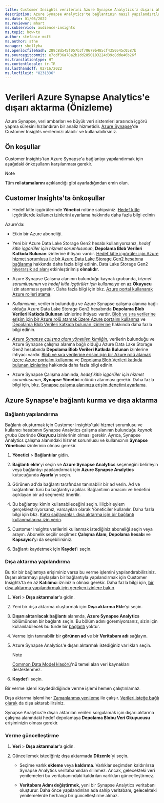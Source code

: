 ```yaml
---
title: Customer Insights verilerini Azure Synapse Analytics'a dışarı aktarma
description: Azure Synapse Analytics'te bağlantının nasıl yapılandırılacağını öğrenin.
ms.date: 01/05/2022
ms.reviewer: mhart
ms.subservice: audience-insights
ms.topic: how-to
author: stefanie-msft
ms.author: sthe
manager: shellyha
ms.openlocfilehash: 289c8d545f057b3f70679b485cf4350545c0587b
ms.sourcegitcommit: e7cdf36a78a2b1dd2850183224d39c8dde46b26f
ms.translationtype: HT
ms.contentlocale: tr-TR
ms.lasthandoff: 02/16/2022
ms.locfileid: "8231336"
---
```

# <a name="export-data-to-azure-synapse-analytics-preview"></a>Verileri Azure Synapse Analytics'e dışarı aktarma (Önizleme)

Azure Synapse, veri ambarları ve büyük veri sistemleri arasında içgörü yapma süresini hızlandıran bir analiz hizmetidir. [Azure Synapse](/azure/synapse-analytics/overview-what-is)'de Customer Insights verilerinizi alabilir ve kullanabilirsiniz.

## <a name="prerequisites"></a>Ön koşullar

Customer Insights'tan Azure Synapse'a bağlantıyı yapılandırmak için aşağıdaki önkoşulların karşılanması gerekir.

> [!NOTE]
> Tüm **rol atamalarını** açıklandığı gibi ayarladığından emin olun.  

## <a name="prerequisites-in-customer-insights"></a>Customer Insights'ta önkoşullar

* Hedef kitle içgörülerinde **Yönetici** rolüne sahipsiniz. [Hedef kitle içgörülerde kullanıcı izinlerini ayarlama](permissions.md#assign-roles-and-permissions) hakkında daha fazla bilgi edinin

Azure'da: 

- Etkin bir Azure aboneliği.

- Yeni bir Azure Data Lake Storage Gen2 hesabı kullanıyorsanız, *hedef kitle içgörüler için hizmet sorumlusunun*, **Depolama Blob Verileri Katkıda Bulunan** izinlerine ihtiyacı vardır. [Hedef kitle içgörüler için Azure hizmet sorumlusu ile bir Azure Data Lake Storage Gen2 hesabına bağlanma](connect-service-principal.md) hakkında daha fazla bilgi edinin. Data Lake Storage Gen2 [hiyerarşik ad alanı](/azure/storage/blobs/data-lake-storage-namespace) etkinleştirilmiş **olmalıdır**.

- Azure Synapse Çalışma alanının bulunduğu kaynak grubunda, *hizmet sorumlusunun* ve *hedef kitle içgörüler için kullanıcıya* en az **Okuyucu** izin atanması gerekir. Daha fazla bilgi için bkz. [Azure portal kullanarak Azure rolleri atama](/azure/role-based-access-control/role-assignments-portal).

- *Kullanıcının*, verilerin bulunduğu ve Azure Synapse çalışma alanına bağlı olduğu Azure Data Lake Storage Gen2 hesabında **Depolama Blob Verileri Katkıda Bulunan** izinlerine ihtiyacı vardır. [Blob ve sıra verilerine erişim için bir Azure rolü atamak üzere Azure portalını kullanma](/azure/storage/common/storage-auth-aad-rbac-portal) ve [Depolama Blob Verileri katkıda bulunan izinlerine](/azure/role-based-access-control/built-in-roles#storage-blob-data-contributor) hakkında daha fazla bilgi edinin.

- *[Azure Synapse çalışma alanı yönetilen kimliğin](/azure/synapse-analytics/security/synapse-workspace-managed-identity)*, verilerin bulunduğu ve Azure Synapse çalışma alanına bağlı olduğu Azure Data Lake Storage Gen2 hesabında **Depolama Blob Verileri Katkıda Bulunan** izinlerine ihtiyacı vardır. [Blob ve sıra verilerine erişim için bir Azure rolü atamak üzere Azure portalını kullanma](/azure/storage/common/storage-auth-aad-rbac-portal) ve [Depolama Blob Verileri katkıda bulunan izinlerine](/azure/role-based-access-control/built-in-roles#storage-blob-data-contributor) hakkında daha fazla bilgi edinin.

- Azure Synapse Çalışma alanında, *hedef kitle içgörüler için hizmet sorumlusunun*, **Synapse Yönetici** rolünün atanması gerekir. Daha fazla bilgi için, bkz. [Synapse çalışma alanınıza erişim denetimi ayarlama](/azure/synapse-analytics/security/how-to-set-up-access-control).

## <a name="set-up-the-connection-and-export-to-azure-synapse"></a>Azure Synapse'e bağlantı kurma ve dışa aktarma

### <a name="configure-a-connection"></a>Bağlantı yapılandırma

Bağlantı oluşturmak için Customer Insights'taki hizmet sorumlusu ve kullanıcı hesabının Synapse Analytics çalışma alanının bulunduğu *kaynak grubu* üzerinde **Okuyucu** izinlerinin olması gerekir. Ayrıca, Synapse Analytics çalışma alanındaki hizmet sorumlusu ve kullanıcının **Synapse Yöneticisi** izinlerinin olması gerekir. 

1. **Yönetici** > **Bağlantılar** gidin.

1. **Bağlantı ekle**'yi seçin ve **Azure Synapse Analytics** seçeneğini belirleyin veya bağlantıyı yapılandırmak için **Azure Synapse Analytics** kutucuğunda **Ayarla**'yı seçin.

1. Görünen ad'da bağlantı tarafından tanınabilir bir ad verin. Ad ve bağlantının türü bu bağlantıyı açıklar. Bağlantının amacını ve hedefini açıklayan bir ad seçmeniz önerilir.

1. Bu bağlantıyı kimin kullanabileceğini seçin. Hiçbir eylem gerçekleştiriyorsanız, varsayılan olarak Yöneticiler kullanılır. Daha fazla bilgi için bkz. [Katkı sağlayanlar, dışa aktarma için bir bağlantı kullanmalarına izin verin](connections.md#allow-contributors-to-use-a-connection-for-exports).

1. Customer Insights verilerini kullanmak istediğiniz aboneliği seçin veya arayın. Abonelik seçilir seçilmez **Çalışma Alanı**, **Depolama hesabı** ve **Kapsayıcı**'yı da seçebilirsiniz.

1. Bağlantı kaydetmek için **Kaydet**'i seçin.

### <a name="configure-an-export"></a>Dışa aktarma yapılandırma

Bu tür bir bağlantıya erişiminiz varsa bu verme işlemini yapılandırabilirsiniz. Dışarı aktarmayı paylaşılan bir bağlantıyla yapılandırmak için Customer Insights'ta en az **Katılımcı** izninizin olması gerekir. Daha fazla bilgi için, [bir dışa aktarma yapılandırmak için gereken izinlere bakın](export-destinations.md#set-up-a-new-export).

1. **Veri** > **Dışa aktarmalar**'a gidin.

1. Yeni bir dışa aktarma oluşturmak için **Dışa aktarma Ekle**'yi seçin.

1. **Dışarı aktarılacak bağlantı** alanında, **Azure Synapse Analytics** bölümünden bir bağlantı seçin. Bu bölüm adını göremiyorsanız, sizin için kullanılabilecek bu türde bir [bağlantı](connections.md) yoktur.

1. Verme için tanınabilir bir **görünen ad** ve bir **Veritabanı adı** sağlayın.

1. Azure Synapse Analytics'e dışarı aktarmak istediğiniz varlıkları seçin.
   > [!NOTE]
   > [Common Data Model klasörü](connect-common-data-model.md)'nü temel alan veri kaynakları desteklenmez.

2. **Kaydet**'i seçin.

Bir verme işlemi kaydedildiğinde verme işlemi hemen çalıştırılamaz.

Dışa aktarma işlemi her [Zamanlanmış yenileme](system.md#schedule-tab) ile çalışır. [Verileri isteğe bağlı olarak](export-destinations.md#run-exports-on-demand) da dışa aktarabilirsiniz.

Synapse Analytics'e dışarı aktarılan verileri sorgulamak için dışarı aktarma çalışma alanındaki hedef depolamaya **Depolama Blobu Veri Okuyucusu** erişiminizin olması gerekir. 

### <a name="update-an-export"></a>Verme güncelleştirme

1. **Veri** > **Dışa aktarmalar**'a gidin.

1. Güncellemek istediğiniz dışa aktarmada **Düzenle**'yi seçin.

   - Seçime varlık **ekleme** veya **kaldırma**. Varlıklar seçimden kaldırılırsa Synapse Analytics veritabanından silinmez. Ancak, gelecekteki veri yenilemeleri bu veritabanındaki kaldırılan varlıkları güncelleştirmez.

   - **Veritabanı Adını değiştirmek**, yeni bir Synapse Analytics veritabanı oluşturur. Daha önce yapılandırılan ada sahip veritabanı, gelecekteki yenilemelerde herhangi bir güncelleştirme almaz.
